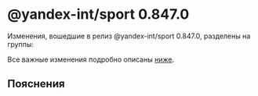# @yandex-int/sport 0.847.0

<!-- ЧЕЛОВЕЧЕСКОЕ ВСТУПЛЕНИЕ -->

Изменения, вошедшие в релиз @yandex-int/sport 0.847.0, разделены на группы:

Все важные изменения подробно описаны [ниже](#Пояснения).

## Пояснения

